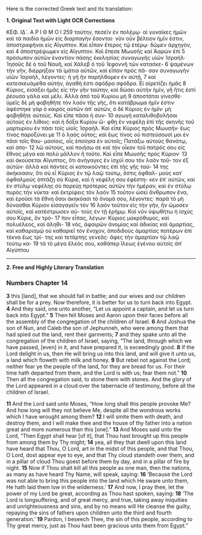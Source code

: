 Here is the corrected Greek text and its translation:

**1. Original Text with Light OCR Corrections**

ΚΕΦ. ΙΔ´.
Α Ρ Ι Θ Μ Ο Ι 259
ταύτην, πεσεῖν ἐν πολέμῳ· αἱ γυναῖκες ἡμῶν καὶ τὰ παιδία ἡμῶν
εἰς διαρπαγὴν ἔσονται· νῦν οὖν βέλτιον ἡμῖν ἐστιν, ἀποστραφῆναι
εἰς Αἴγυπτον. Καὶ εἶπαν ἕτερος τῷ ἑτέρῳ· δῶμεν ἀρχηγὸν, καὶ 4
ἀποστρέψωμεν εἰς Αἴγυπτον. Καὶ ἔπεσε Μωυσῆς καὶ Ἀαρὼν ἐπὶ 5
πρόσωπον αὐτῶν ἐναντίον πάσης ἐκκλησίας συναγωγῆς υἱῶν Ἰσραήλ·
Ἰησοῦς δὲ ὁ τοῦ Ναυῆ, καὶ Χάλεβ ὁ τοῦ Ἰεφοννῆ τῶν κατασκε- 6
ψαμένων τὴν γῆν, διέρρηξαν τὰ ἱμάτια αὐτῶν, καὶ εἶπαν πρὸς πᾶ-
σαν συναγωγὴν υἱῶν Ἰσραὴλ, λέγοντες· ἡ γῆ ἣν παρήλθομεν ἐν αὐτῇ, 7
καὶ κατεσκευάμεθα αὐτὴν, ἀγαθή ἐστι σφόδρα σφόδρα. Εἰ αἱρετίζει ἡμᾶς 8
Κύριος, εἰσάξει ἡμᾶς εἰς τὴν γῆν ταύτην, καὶ δώσει αὐτὴν ἡμῖν,
γῆ ἥτις ἐστὶ ῥέουσα γάλα καὶ μέλι. Ἀλλὰ ἀπὸ τοῦ Κυρίου μὴ 9
ἀποστάται γίνεσθε· ὑμεῖς δὲ μὴ φοβηθῆτε τὸν λαὸν τῆς γῆς, ὅτι
κατάβρωμα ἡμῖν ἐστιν· ἀφέστηκε γὰρ ὁ καιρὸς αὐτῶν ἀπ᾽ αὐτῶν,
ὁ δὲ Κύριος ἐν ἡμῖν· μὴ φοβηθῆτε αὐτούς. Καὶ εἶπε πᾶσα ἡ συν- 10
αγωγὴ καταλιθοβολῆσαι αὐτοὺς ἐν λίθοις· καὶ ἡ δόξα Κυρίου ὤ-
φθη ἐν νεφέλῃ ἐπὶ τῆς σκηνῆς τοῦ μαρτυρίου ἐν πᾶσι τοῖς υἱοῖς
Ἰσραήλ. Καὶ εἶπε Κύριος πρὸς Μωυσῆν· ἕως τίνος παροξύνει με 11
ὁ λαὸς οὗτος; καὶ ἕως τίνος οὐ πιστεύσουσί μοι ἐν πᾶσι τοῖς θαυ-
μασίοις, οἷς ἐποίησα ἐν αὐτοῖς; Πατάξω αὐτοὺς θανάτῳ, καὶ ἀπο- 12
λῶ αὐτοὺς, καὶ ποιήσω σε καὶ τὸν οἶκον τοῦ πατρός σου εἰς ἔθνος
μέγα καὶ πολὺ μᾶλλον ἢ τοῦτο. Καὶ εἶπε Μωυσῆς πρὸς Κύριον· 13
καὶ ἀκούσεται Αἴγυπτος, ὅτι ἀνήγαγες ἐν ἰσχύϊ σου τὸν λαὸν τοῦ-
τον ἐξ αὐτῶν· ἀλλὰ καὶ πάντες οἱ κατοικοῦντες ἐπὶ τῆς γῆς ταύ- 14
της ἀκήκοασιν, ὅτι σὺ εἶ Κύριος ἐν τῷ λαῷ τούτῳ, ὅστις ὀφθαλ-
μοὺς κατ᾽ ὀφθαλμοὺς ὀπτάζῃ σὺ Κύριε, καὶ ἡ νεφέλη σου ἐφέστη-
κεν ἐπ᾽ αὐτῶν, καὶ ἐν στύλῳ νεφέλης σὺ πορεύῃ πρότερος αὐτῶν
τὴν ἡμέραν, καὶ ἐν στύλῳ πυρὸς τὴν νύκτα· καὶ ἐκτρίψεις τὸν λαὸν 15
τοῦτον ὡσεὶ ἄνθρωπον ἕνα, καὶ ἐροῦσι τὰ ἔθνη ὅσοι ἀκηκόασι τὸ
ὄνομά σου, λέγοντες· παρὰ τὸ μὴ δύνασθαι Κύριον εἰσαγαγεῖν τὸν 16
λαὸν τοῦτον εἰς τὴν γῆν, ἣν ὤμοσεν αὐτοῖς, καὶ κατέστρωσεν αὐ-
τοὺς ἐν τῇ ἐρήμῳ. Καὶ νῦν ὑψωθήτω ἡ ἰσχύς σου Κύριε, ὃν τρό- 17
πον εἶπας, λέγων· Κύριος μακρόθυμος, καὶ πολυέλεος, καὶ ἀληθι- 18
νὸς, ἀφαιρῶν ἀνομίας καὶ ἀδικίας καὶ ἁμαρτίας, καὶ καθαρισμῷ οὐ
καθαριεῖ τὸν ἔνοχον, ἀποδιδοὺς ἁμαρτίας πατέρων ἐπὶ τέκνα ἕως τρί-
της καὶ τετάρτης γενεᾶς· ἄφες τὴν ἁμαρτίαν τῷ λαῷ τούτῳ κα- 19
τὰ τὸ μέγα ἔλεός σου, καθάπερ ἵλεως ἐγένου αὐτοῖς ἀπ᾽ Αἰγύπτου

---

**2. Free and Highly Literary Translation**

### Numbers Chapter 14

**3** this [land], that we should fall in battle; and our wives and our children shall be for a prey. Now therefore, it is better for us to turn back into Egypt.
**4** And they said, one unto another, “Let us appoint a captain, and let us turn back into Egypt.”
**5** Then fell Moses and Aaron upon their faces before all the assembly of the congregation of the children of Israel.
**6** And Joshua the son of Nun, and Caleb the son of Jephunneh, who were among them that had spied out the land, rent their garments;
**7** and they spake unto all the congregation of the children of Israel, saying, “The land, through which we have passed, [even] in it, and have prepared it, is exceedingly good.
**8** If the Lord delight in us, then He will bring us into this land, and will give it unto us, a land which floweth with milk and honey.
**9** But rebel not against the Lord; neither fear ye the people of the land, for they are bread for us. For their time hath departed from them, and the Lord is with us; fear them not.”
**10** Then all the congregation said, to stone them with stones. And the glory of the Lord appeared in a cloud over the tabernacle of testimony, before all the children of Israel.

**11** And the Lord said unto Moses, “How long shall this people provoke Me? And how long will they not believe Me, despite all the wondrous works which I have wrought among them?
**12** I will smite them with death, and destroy them, and I will make thee and the house of thy father into a nation great and more numerous than this [one].”
**13** And Moses said unto the Lord, “Then Egypt shall hear [of it], that Thou hast brought up this people from among them by Thy might;
**14** yea, all they that dwell upon this land have heard that Thou, O Lord, art in the midst of this people, and that Thou, O Lord, dost appear eye to eye, and that Thy cloud standeth over them, and in a pillar of cloud Thou goest before them by day, and in a pillar of fire by night.
**15** Now if Thou shalt kill all this people as one man, then the nations, as many as have heard Thy Name, will speak, saying:
**16** ‘Because the Lord was not able to bring this people into the land which He sware unto them, He hath laid them low in the wilderness.’
**17** And now, I pray thee, let the power of my Lord be great, according as Thou hast spoken, saying:
**18** ‘The Lord is longsuffering, and of great mercy, and true, taking away iniquities and unrighteousness and sins, and by no means will He cleanse the guilty, repaying the sins of fathers upon children unto the third and fourth generation.’
**19** Pardon, I beseech Thee, the sin of this people, according to Thy great mercy, just as Thou hast been gracious unto them from Egypt.”